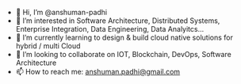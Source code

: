- 👋 Hi, I’m @anshuman-padhi
- 👀 I’m interested in Software Architecture, Distributed Systems, Enterprise Integration, Data Engineering, Data Analyitcs...
- 🌱 I’m currently learning to design & build cloud native solutions for hybrid / multi Cloud
- 💞️ I’m looking to collaborate on IOT, Blockchain, DevOps, Software Architecture 
- 📫 How to reach me: anshuman.padhi@gmail.com

<!---
anshuman-padhi/anshuman-padhi is a ✨ special ✨ repository because its `README.md` (this file) appears on your GitHub profile.
You can click the Preview link to take a look at your changes.
--->
